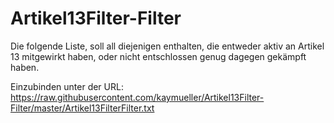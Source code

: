 # Artikel13Filter-Filter
Die folgende Liste, soll all diejenigen enthalten, die entweder aktiv an Artikel 13 mitgewirkt haben, oder nicht entschlossen genug dagegen gekämpft haben.

Einzubinden unter der URL:
https://raw.githubusercontent.com/kaymueller/Artikel13Filter-Filter/master/Artikel13FilterFilter.txt
